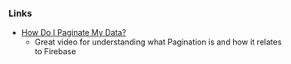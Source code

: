 ### Links

- [How Do I Paginate My Data?](https://youtu.be/poqTHxtDXwU)
  - Great video for understanding what Pagination is and how it relates to Firebase
